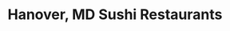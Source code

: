 ---
layout: city
title: Hanover, MD Sushi Restaurants
permalink: /maryland/hanover/
stateAbbr: MD
stateName: Maryland
cityName: Hanover

---